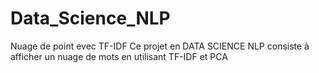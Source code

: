 # Data_Science_NLP
Nuage de point evec TF-IDF
Ce projet en DATA SCIENCE NLP consiste à afficher un nuage de mots en utilisant TF-IDF et PCA
